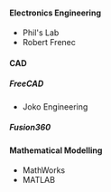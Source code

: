 #### Electronics Engineering
- Phil's Lab
- Robert Frenec
#### CAD
##### FreeCAD
- Joko Engineering
##### Fusion360
#### Mathematical Modelling
- MathWorks
- MATLAB